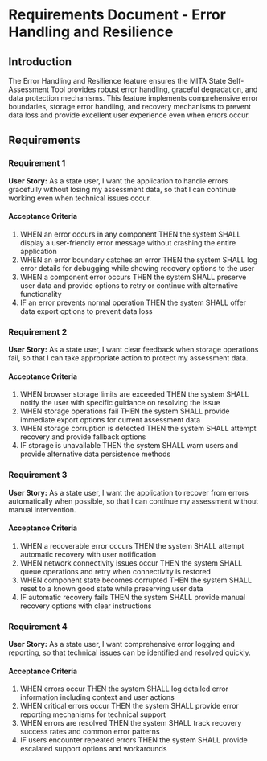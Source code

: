 # Requirements Document - Error Handling and Resilience

## Introduction

The Error Handling and Resilience feature ensures the MITA State Self-Assessment Tool provides robust error handling, graceful degradation, and data protection mechanisms. This feature implements comprehensive error boundaries, storage error handling, and recovery mechanisms to prevent data loss and provide excellent user experience even when errors occur.

## Requirements

### Requirement 1

**User Story:** As a state user, I want the application to handle errors gracefully without losing my assessment data, so that I can continue working even when technical issues occur.

#### Acceptance Criteria

1. WHEN an error occurs in any component THEN the system SHALL display a user-friendly error message without crashing the entire application
2. WHEN an error boundary catches an error THEN the system SHALL log error details for debugging while showing recovery options to the user
3. WHEN a component error occurs THEN the system SHALL preserve user data and provide options to retry or continue with alternative functionality
4. IF an error prevents normal operation THEN the system SHALL offer data export options to prevent data loss

### Requirement 2

**User Story:** As a state user, I want clear feedback when storage operations fail, so that I can take appropriate action to protect my assessment data.

#### Acceptance Criteria

1. WHEN browser storage limits are exceeded THEN the system SHALL notify the user with specific guidance on resolving the issue
2. WHEN storage operations fail THEN the system SHALL provide immediate export options for current assessment data
3. WHEN storage corruption is detected THEN the system SHALL attempt recovery and provide fallback options
4. IF storage is unavailable THEN the system SHALL warn users and provide alternative data persistence methods

### Requirement 3

**User Story:** As a state user, I want the application to recover from errors automatically when possible, so that I can continue my assessment without manual intervention.

#### Acceptance Criteria

1. WHEN a recoverable error occurs THEN the system SHALL attempt automatic recovery with user notification
2. WHEN network connectivity issues occur THEN the system SHALL queue operations and retry when connectivity is restored
3. WHEN component state becomes corrupted THEN the system SHALL reset to a known good state while preserving user data
4. IF automatic recovery fails THEN the system SHALL provide manual recovery options with clear instructions

### Requirement 4

**User Story:** As a state user, I want comprehensive error logging and reporting, so that technical issues can be identified and resolved quickly.

#### Acceptance Criteria

1. WHEN errors occur THEN the system SHALL log detailed error information including context and user actions
2. WHEN critical errors occur THEN the system SHALL provide error reporting mechanisms for technical support
3. WHEN errors are resolved THEN the system SHALL track recovery success rates and common error patterns
4. IF users encounter repeated errors THEN the system SHALL provide escalated support options and workarounds